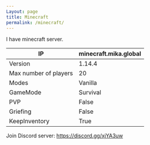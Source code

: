 ```yaml
---
Layout: page
title: Minecraft
permalink: /minecraft/
---
```


I have minecraft server.

|IP|minecraft.mika.global|
|---|---|
|Version|1.14.4|
|Max number of players|20|
|Modes|Vanilla|
|GameMode|Survival|
|PVP|False|
|Griefing|False|
|KeepInventory|True|

Join Discord server: <https://discord.gg/xjYA3uw>
